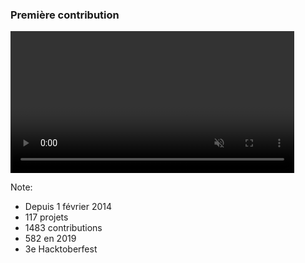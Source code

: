 ### Première contribution

<html>
  <div>
    <video data-src="videos/GitHub projects.mp4"
           type="video/mp4"
           style="heigth: 90%; width: 90%;"
           controls autoplay muted />
  </div>
</html>

Note:
- Depuis 1 février 2014
- 117 projets
- 1483 contributions
- 582 en 2019
- 3e Hacktoberfest
